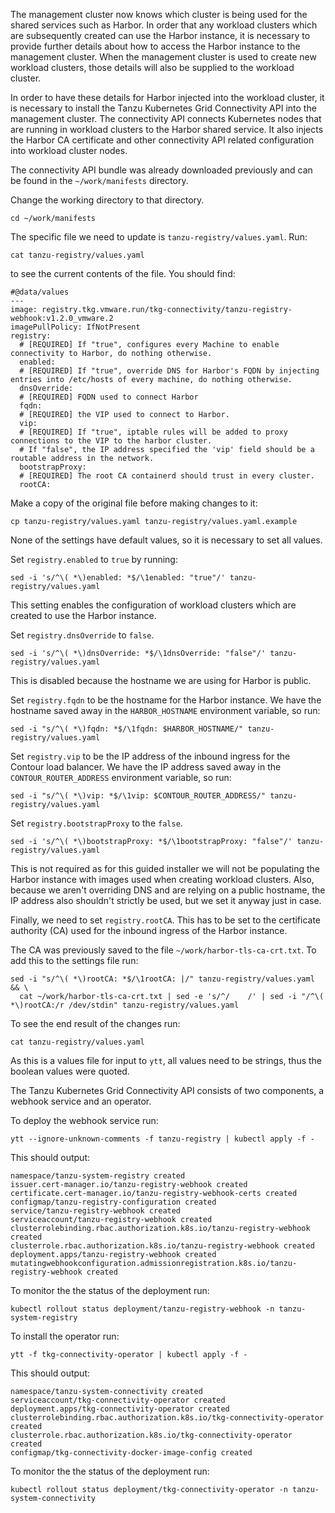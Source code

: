 The management cluster now knows which cluster is being used for the shared services such as Harbor. In order that any workload clusters which are subsequently created can use the Harbor instance, it is necessary to provide further details about how to access the Harbor instance to the management cluster. When the management cluster is used to create new workload clusters, those details will also be supplied to the workload cluster.

In order to have these details for Harbor injected into the workload cluster, it is necessary to install the Tanzu Kubernetes Grid Connectivity API into the management cluster. The connectivity API connects Kubernetes nodes that are running in workload clusters to the Harbor shared service. It also injects the Harbor CA certificate and other connectivity API related configuration into workload cluster nodes.

The connectivity API bundle was already downloaded previously and can be found in the ``~/work/manifests`` directory.

Change the working directory to that directory.

```execute-1
cd ~/work/manifests
```

The specific file we need to update is ``tanzu-registry/values.yaml``. Run:

```execute-1
cat tanzu-registry/values.yaml
```

to see the current contents of the file. You should find:

```
#@data/values
---
image: registry.tkg.vmware.run/tkg-connectivity/tanzu-registry-webhook:v1.2.0_vmware.2
imagePullPolicy: IfNotPresent
registry:
  # [REQUIRED] If "true", configures every Machine to enable connectivity to Harbor, do nothing otherwise.
  enabled:
  # [REQUIRED] If "true", override DNS for Harbor's FQDN by injecting entries into /etc/hosts of every machine, do nothing otherwise.
  dnsOverride:
  # [REQUIRED] FQDN used to connect Harbor
  fqdn:
  # [REQUIRED] the VIP used to connect to Harbor.
  vip:
  # [REQUIRED] If "true", iptable rules will be added to proxy connections to the VIP to the harbor cluster.
  # If "false", the IP address specified the 'vip' field should be a routable address in the network.
  bootstrapProxy:
  # [REQUIRED] The root CA containerd should trust in every cluster.
  rootCA:
```

Make a copy of the original file before making changes to it:

```execute-1
cp tanzu-registry/values.yaml tanzu-registry/values.yaml.example
```

None of the settings have default values, so it is necessary to set all values.

Set ``registry.enabled`` to ``true`` by running:

```execute-1
sed -i 's/^\( *\)enabled: *$/\1enabled: "true"/' tanzu-registry/values.yaml
```

This setting enables the configuration of workload clusters which are created to use the Harbor instance.

Set ``registry.dnsOverride`` to ``false``.

```execute-1
sed -i 's/^\( *\)dnsOverride: *$/\1dnsOverride: "false"/' tanzu-registry/values.yaml
```

This is disabled because the hostname we are using for Harbor is public. 

Set ``registry.fqdn`` to be the hostname for the Harbor instance. We have the hostname saved away in the ``HARBOR_HOSTNAME`` environment variable, so run:

```execute-1
sed -i "s/^\( *\)fqdn: *$/\1fqdn: $HARBOR_HOSTNAME/" tanzu-registry/values.yaml
```

Set ``registry.vip`` to be the IP address of the inbound ingress for the Contour load balancer. We have the IP address saved away in the ``CONTOUR_ROUTER_ADDRESS`` environment variable, so run:

```execute-1
sed -i "s/^\( *\)vip: *$/\1vip: $CONTOUR_ROUTER_ADDRESS/" tanzu-registry/values.yaml
```

Set ``registry.bootstrapProxy`` to the ``false``.

```execute-1
sed -i 's/^\( *\)bootstrapProxy: *$/\1bootstrapProxy: "false"/' tanzu-registry/values.yaml
```

This is not required as for this guided installer we will not be populating the Harbor instance with images used when creating workload clusters. Also, because we aren't overriding DNS and are relying on a public hostname, the IP address also shouldn't strictly be used, but we set it anyway just in case.

Finally, we need to set ``registry.rootCA``. This has to be set to the certificate authority (CA) used for the inbound ingress of the Harbor instance.

The CA was previously saved to the file ``~/work/harbor-tls-ca-crt.txt``. To add this to the settings file run:

```execute-1
sed -i "s/^\( *\)rootCA: *$/\1rootCA: |/" tanzu-registry/values.yaml && \
  cat ~/work/harbor-tls-ca-crt.txt | sed -e 's/^/    /' | sed -i "/^\( *\)rootCA:/r /dev/stdin" tanzu-registry/values.yaml
```

To see the end result of the changes run:

```execute-1
cat tanzu-registry/values.yaml
```

As this is a values file for input to ``ytt``, all values need to be strings, thus the boolean values were quoted.

The Tanzu Kubernetes Grid Connectivity API consists of two components, a webhook service and an operator.

To deploy the webhook service run:

```execute-1
ytt --ignore-unknown-comments -f tanzu-registry | kubectl apply -f - 
```

This should output:

```
namespace/tanzu-system-registry created
issuer.cert-manager.io/tanzu-registry-webhook created
certificate.cert-manager.io/tanzu-registry-webhook-certs created
configmap/tanzu-registry-configuration created
service/tanzu-registry-webhook created
serviceaccount/tanzu-registry-webhook created
clusterrolebinding.rbac.authorization.k8s.io/tanzu-registry-webhook created
clusterrole.rbac.authorization.k8s.io/tanzu-registry-webhook created
deployment.apps/tanzu-registry-webhook created
mutatingwebhookconfiguration.admissionregistration.k8s.io/tanzu-registry-webhook created
```

To monitor the the status of the deployment run:

```execute-1
kubectl rollout status deployment/tanzu-registry-webhook -n tanzu-system-registry
```

To install the operator run:

```execute-1
ytt -f tkg-connectivity-operator | kubectl apply -f -
```

This should output:

```
namespace/tanzu-system-connectivity created
serviceaccount/tkg-connectivity-operator created
deployment.apps/tkg-connectivity-operator created
clusterrolebinding.rbac.authorization.k8s.io/tkg-connectivity-operator created
clusterrole.rbac.authorization.k8s.io/tkg-connectivity-operator created
configmap/tkg-connectivity-docker-image-config created
```

To monitor the the status of the deployment run:

```execute-1
kubectl rollout status deployment/tkg-connectivity-operator -n tanzu-system-connectivity
```
